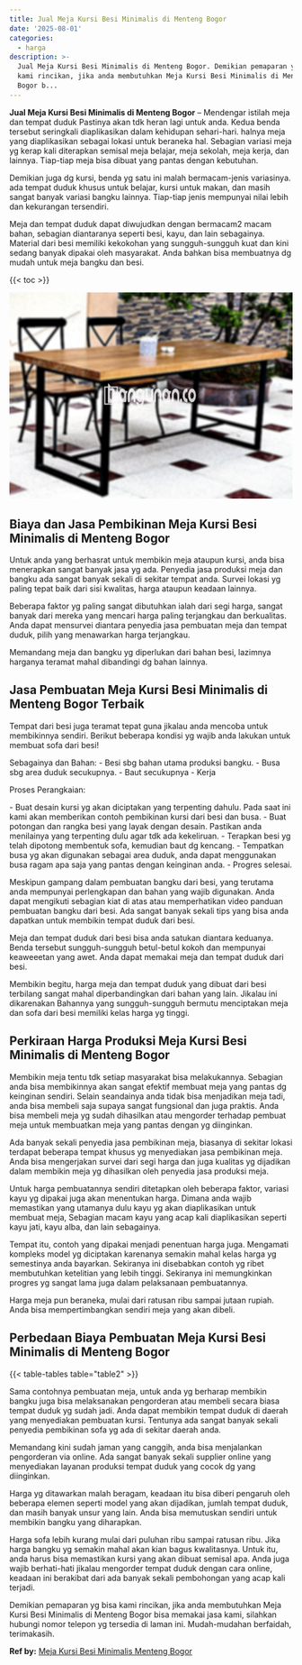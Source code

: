```yaml
---
title: Jual Meja Kursi Besi Minimalis di Menteng Bogor
date: '2025-08-01'
categories:
  - harga
description: >-
  Jual Meja Kursi Besi Minimalis di Menteng Bogor. Demikian pemaparan yg bisa
  kami rincikan, jika anda membutuhkan Meja Kursi Besi Minimalis di Menteng
  Bogor b...
---
```


**Jual Meja Kursi Besi Minimalis di Menteng Bogor** – Mendengar istilah meja dan tempat duduk Pastinya akan tdk heran lagi untuk anda. Kedua benda tersebut seringkali diaplikasikan dalam kehidupan sehari-hari. halnya meja yang diaplikasikan sebagai lokasi untuk beraneka hal. Sebagian variasi meja yg kerap kali diterapkan semisal meja belajar, meja sekolah, meja kerja, dan lainnya. Tiap-tiap meja bisa dibuat yang pantas dengan kebutuhan.

Demikian juga dg kursi, benda yg satu ini malah bermacam-jenis variasinya. ada tempat duduk khusus untuk belajar, kursi untuk makan, dan masih sangat banyak variasi bangku lainnya. Tiap-tiap jenis mempunyai nilai lebih dan kekurangan tersendiri.

Meja dan tempat duduk dapat diwujudkan dengan bermacam2 macam bahan, sebagian diantaranya seperti besi, kayu, dan lain sebagainya. Material dari besi memiliki kekokohan yang sungguh-sungguh kuat dan kini sedang banyak dipakai oleh masyarakat. Anda bahkan bisa membuatnya dg mudah untuk meja bangku dan besi.

{{< toc >}}

![Jual Meja Kursi Besi Minimalis di Menteng Bogor](/images/jual-meja-besi-murah17.png)

## Biaya dan Jasa Pembikinan Meja Kursi Besi Minimalis di Menteng Bogor

Untuk anda yang berhasrat untuk membikin meja ataupun kursi, anda bisa menerapkan sangat banyak jasa yg ada. Penyedia jasa produksi meja dan bangku ada sangat banyak sekali di sekitar tempat anda. Survei lokasi yg paling tepat baik dari sisi kwalitas, harga ataupun keadaan lainnya.

Beberapa faktor yg paling sangat dibutuhkan ialah dari segi harga, sangat banyak dari mereka yang mencari harga paling terjangkau dan berkualitas. Anda dapat mensurvei diantara penyedia jasa pembuatan meja dan tempat duduk, pilih yang menawarkan harga terjangkau.

Memandang meja dan bangku yg diperlukan dari bahan besi, lazimnya harganya teramat mahal dibandingi dg bahan lainnya.

## Jasa Pembuatan Meja Kursi Besi Minimalis di Menteng Bogor Terbaik

Tempat dari besi juga teramat tepat guna jikalau anda mencoba untuk membikinnya sendiri. Berikut beberapa kondisi yg wajib anda lakukan untuk membuat sofa dari besi!

Sebagainya dan Bahan: - Besi sbg bahan utama produksi bangku. - Busa sbg area duduk secukupnya. - Baut secukupnya - Kerja

Proses Perangkaian:

\- Buat desain kursi yg akan diciptakan yang terpenting dahulu. Pada saat ini kami akan memberikan contoh pembikinan kursi dari besi dan busa. - Buat potongan dan rangka besi yang layak dengan desain. Pastikan anda menilainya yang terpenting dulu agar tdk ada kekeliruan. - Terapkan besi yg telah dipotong membentuk sofa, kemudian baut dg kencang. - Tempatkan busa yg akan digunakan sebagai area duduk, anda dapat menggunakan busa ragam apa saja yang pantas dengan keinginan anda. - Progres selesai.

Meskipun gampang dalam pembuatan bangku dari besi, yang terutama anda mempunyai perlengkapan dan bahan yang wajib digunakan. Anda dapat mengikuti sebagian kiat di atas atau memperhatikan video panduan pembuatan bangku dari besi. Ada sangat banyak sekali tips yang bisa anda dapatkan untuk membikin tempat duduk dari besi.

Meja dan tempat duduk dari besi bisa anda satukan diantara keduanya. Benda tersebut sungguh-sungguh betul-betul kokoh dan mempunyai keaweeetan yang awet. Anda dapat memakai meja dan tempat duduk dari besi.

Membikin begitu, harga meja dan tempat duduk yang dibuat dari besi terbilang sangat mahal diperbandingkan dari bahan yang lain. Jikalau ini dikarenakan Bahannya yang sungguh-sungguh bermutu menciptakan meja dan sofa dari besi memiliki kelas harga yg tinggi.

## Perkiraan Harga Produksi Meja Kursi Besi Minimalis di Menteng Bogor

Membikin meja tentu tdk setiap masyarakat bisa melakukannya. Sebagian anda bisa membikinnya akan sangat efektif membuat meja yang pantas dg keinginan sendiri. Selain seandainya anda tidak bisa menjadikan meja tadi, anda bisa membeli saja supaya sangat fungsional dan juga praktis. Anda bisa membeli meja yg sudah dihasilkan atau mengorder terhadap pembuat meja untuk membuatkan meja yang pantas dengan yg diinginkan.

Ada banyak sekali penyedia jasa pembikinan meja, biasanya di sekitar lokasi terdapat beberapa tempat khusus yg menyediakan jasa pembikinan meja. Anda bisa mengerjakan survei dari segi harga dan juga kualitas yg dijadikan dalam membikin meja yg dihasilkan oleh penyedia jasa produksi meja.

Untuk harga pembuatannya sendiri ditetapkan oleh beberapa faktor, variasi kayu yg dipakai juga akan menentukan harga. Dimana anda wajib memastikan yang utamanya dulu kayu yg akan diaplikasikan untuk membuat meja, Sebagian macam kayu yang acap kali diaplikasikan seperti kayu jati, kayu alba, dan lain sebagainya.

Tempat itu, contoh yang dipakai menjadi penentuan harga juga. Mengamati kompleks model yg diciptakan karenanya semakin mahal kelas harga yg semestinya anda bayarkan. Sekiranya ini disebabkan contoh yg ribet membutuhkan ketelitian yang lebih tinggi. Sekiranya ini memungkinkan progres yg sangat lama juga dalam pelaksanaan pembuatannya.

Harga meja pun beraneka, mulai dari ratusan ribu sampai jutaan rupiah. Anda bisa mempertimbangkan sendiri meja yang akan dibeli.

## Perbedaan Biaya Pembuatan Meja Kursi Besi Minimalis di Menteng Bogor

{{< table-tables table="table2" >}}

Sama contohnya pembuatan meja, untuk anda yg berharap membikin bangku juga bisa melaksanakan pengorderan atau membeli secara biasa tempat duduk yg sudah jadi. Anda dapat membikin tempat duduk di daerah yang menyediakan pembuatan kursi. Tentunya ada sangat banyak sekali penyedia pembikinan sofa yg ada di sekitar daerah anda.

Memandang kini sudah jaman yang canggih, anda bisa menjalankan pengorderan via online. Ada sangat banyak sekali supplier online yang menyediakan layanan produksi tempat duduk yang cocok dg yang diinginkan.

Harga yg ditawarkan malah beragam, keadaan itu bisa diberi pengaruh oleh beberapa elemen seperti model yang akan dijadikan, jumlah tempat duduk, dan masih banyak unsur yang lain. Anda bisa memutuskan sendiri untuk membikin bangku yang diharapkan.

Harga sofa lebih kurang mulai dari puluhan ribu sampai ratusan ribu. Jika harga bangku yg semakin mahal akan kian bagus kwalitasnya. Untuk itu, anda harus bisa memastikan kursi yang akan dibuat semisal apa. Anda juga wajib berhati-hati jikalau mengorder tempat duduk dengan cara online, keadaan ini berakibat dari ada banyak sekali pembohongan yang acap kali terjadi.

Demikian pemaparan yg bisa kami rincikan, jika anda membutuhkan Meja Kursi Besi Minimalis di Menteng Bogor bisa memakai jasa kami, silahkan hubungi nomor telepon yg tersedia di laman ini. Mudah-mudahan berfaidah, terimakasih.

**Ref by:** [Meja Kursi Besi Minimalis Menteng Bogor](https://id.wikipedia.org/wiki/Meja)
